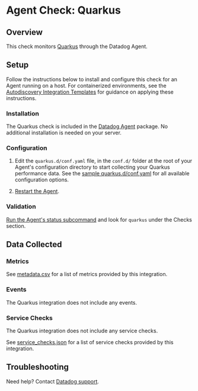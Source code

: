 # Agent Check: Quarkus

## Overview

This check monitors [Quarkus][1] through the Datadog Agent.

## Setup

Follow the instructions below to install and configure this check for an Agent running on a host. For containerized environments, see the [Autodiscovery Integration Templates][3] for guidance on applying these instructions.

### Installation

The Quarkus check is included in the [Datadog Agent][2] package.
No additional installation is needed on your server.

### Configuration

1. Edit the `quarkus.d/conf.yaml` file, in the `conf.d/` folder at the root of your Agent's configuration directory to start collecting your Quarkus performance data. See the [sample quarkus.d/conf.yaml][4] for all available configuration options.

2. [Restart the Agent][5].

### Validation

[Run the Agent's status subcommand][6] and look for `quarkus` under the Checks section.

## Data Collected

### Metrics

See [metadata.csv][7] for a list of metrics provided by this integration.

### Events

The Quarkus integration does not include any events.

### Service Checks

The Quarkus integration does not include any service checks.

See [service_checks.json][8] for a list of service checks provided by this integration.

## Troubleshooting

Need help? Contact [Datadog support][9].


[1]: **LINK_TO_INTEGRATION_SITE**
[2]: https://app.datadoghq.com/account/settings/agent/latest
[3]: https://docs.datadoghq.com/agent/kubernetes/integrations/
[4]: https://github.com/DataDog/integrations-core/blob/master/quarkus/datadog_checks/quarkus/data/conf.yaml.example
[5]: https://docs.datadoghq.com/agent/guide/agent-commands/#start-stop-and-restart-the-agent
[6]: https://docs.datadoghq.com/agent/guide/agent-commands/#agent-status-and-information
[7]: https://github.com/DataDog/integrations-core/blob/master/quarkus/metadata.csv
[8]: https://github.com/DataDog/integrations-core/blob/master/quarkus/assets/service_checks.json
[9]: https://docs.datadoghq.com/help/
